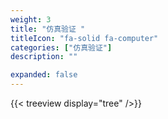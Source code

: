 ```yaml
---
weight: 3
title: "仿真验证 "
titleIcon: "fa-solid fa-computer"
categories: ["仿真验证"]
description: ""

expanded: false
---
```



{{< treeview
  display="tree"
/>}}
